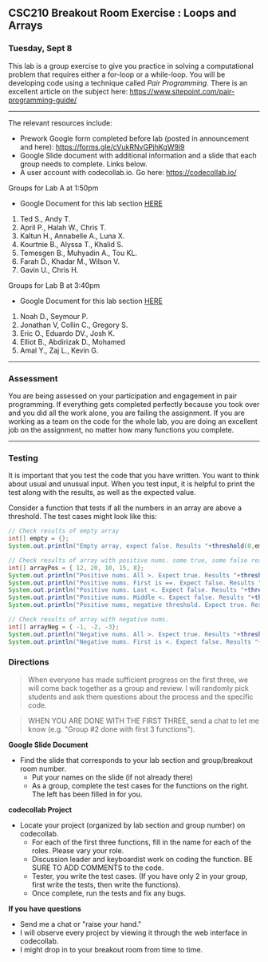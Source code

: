 ## CSC210 Breakout Room Exercise : Loops and Arrays
### Tuesday, Sept 8

This lab is a group exercise to give you practice in solving a computational problem that requires either a for-loop or a while-loop. You will be developing code using a technique called *Pair Programming*. There is an excellent article on the subject here: <a href="https://www.sitepoint.com/pair-programming-guide/" target="_blank">https://www.sitepoint.com/pair-programming-guide/</a> 

<hr>

The relevant resources include:
- Prework Google form completed before lab (posted in announcement and here): <a href="https://forms.gle/cVukRNvGPjhKgW9j9" taget="_blank">https://forms.gle/cVukRNvGPjhKgW9j9</a>
- Google Slide document with additional information and a slide that each group needs to complete. Links below.
- A user account with codecollab.io. Go here: <a href="https://codecollab.io" target="_blank">https://codecollab.io/</a>

Groups for Lab A at 1:50pm
- Google Document for this lab section <a href="https://docs.google.com/presentation/d/1UcBr1Ic2sObCh_m0J-dLroZjgNqHmubCySq0RuUjWP0/edit?usp=sharing" target="_blank">HERE</a>
1. Ted S., Andy T.
2. April P., Halah W., Chris T.
3. Kaltun H., Annabelle A.,  Luna X. 
4. Kourtnie B., Alyssa T., Khalid S.
5. Temesgen B., Muhyadin A., Tou KL.
6. Farah D., Khadar M., Wilson V.
7. Gavin U., Chris H.

Groups for Lab B at 3:40pm
- Google Document for this lab section <a href="https://docs.google.com/presentation/d/1pMvuG26FYaXcfJOKUVAGhogDyNKDNpZq6xF1yt5IR2Q/edit?usp=sharing" target="_blank">HERE</a>
1. Noah D., Seymour P.
2. Jonathan V, Collin C., Gregory S.
3. Eric O., Eduardo DV., Josh K.
4. Elliot B., Abdirizak D., Mohamed
5. Amal Y., Zaj L., Kevin G.

<hr>

### Assessment

You are being assessed on your participation and engagement in pair programming. If everything gets completed perfectly because you took over and you did all the work alone, you are failing the assignment. If you are working as a team on the code for the whole lab, you are doing an excellent job on the assignment, no matter how many functions you complete.

<hr>

### Testing

It is important that you test the code that you have written. You want to think about usual and unusual input. When you test input, it is helpful to print the test along with the results, as well as the expected value. 

Consider a function that tests if all the numbers in an array are above a threshold. The test cases might look like this:

```Java
// Check results of empty array
int[] empty = {};
System.out.println("Empty array, expect false. Results "+threshold(0,empty));

// Check results of array with positive nums. some true, some false results due to elements at various locations
int[] arrayPos = { 12, 20, 10, 15, 8};
System.out.println("Positive nums. All >. Expect true. Results "+threshold(1,arrayPos));
System.out.println("Positive nums. First is ==. Expect false. Results "+threshold(12,arrayPos));
System.out.println("Positive nums. Last <. Expect false. Results "+threshold(8,arrayPos));
System.out.println("Positive nums. Middle <. Expect false. Results "+threshold(11,arrayPos);
System.out.println("Positive nums, negative threshold. Expect true. Results "+threshold(-5,arrayPos));

// Check results of array with negative nums.
int[] arrayNeg = { -1, -2, -3};
System.out.println("Negative nums. All >. Expect true. Results "+threshold(-10,arrayNeg));
System.out.println("Negative nums. First is <. Expect false. Results "+threshold(0,arrayNeg));
```

### Directions

> When everyone has made sufficient progress on the first three, we will come back together as a group and review. I will randomly pick students and ask them questions about the process and the specific code. 

> WHEN YOU ARE DONE WITH THE FIRST THREE, send a chat to let me know (e.g. "Group #2 done with first 3 functions").


__Google Slide Document__
- Find the slide that corresponds to your lab section and group/breakout room number.
    - Put your names on the slide (if not already there)
    - As a group, complete the test cases for the functions on the right. The left has been filled in for you.

__codecollab Project__
- Locate your project (organized by lab section and group number) on codecollab.
    - For each of the first three functions, fill in the name for each of the roles. Please vary your role.
    - Discussion leader and keyboardist work on coding the function. BE SURE TO ADD COMMENTS to the code.
    - Tester, you write the test cases. (If you have only 2 in your group, first write the tests, then write the functions).
    - Once complete, run the tests and fix any bugs.

__If you have questions__
- Send me a chat or "raise your hand."
- I will observe every project by viewing it through the web interface in codecollab.
- I might drop in to your breakout room from time to time.













